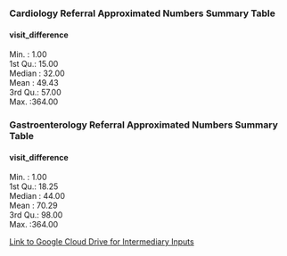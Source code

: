  ### Cardiology Referral Approximated Numbers Summary Table 
 
 #### visit_difference
 Min.   :  1.00  
 1st Qu.: 15.00  
 Median : 32.00  
 Mean   : 49.43  
 3rd Qu.: 57.00  
 Max.   :364.00 


 ### Gastroenterology Referral Approximated Numbers Summary Table 

 #### visit_difference
 Min.   :  1.00  
 1st Qu.: 18.25  
 Median : 44.00  
 Mean   : 70.29  
 3rd Qu.: 98.00  
 Max.   :364.00 

[Link to Google Cloud Drive for Intermediary Inputs](https://drive.google.com/drive/folders/1dKVN5yKF093c_EjZJjMyWrRVkoFG6zqn)

